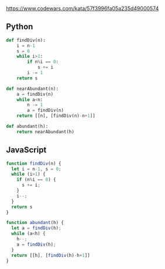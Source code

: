 https://www.codewars.com/kata/57f3996fa05a235d49000574

## Python
```python
def findDiv(n):
    i = n-1
    s = 0
    while i>1:
        if n%i == 0:
            s += i
        i -= 1
    return s

def nearAbundant(n):
    a = findDiv(n)
    while a<n:
        n -= 1
        a = findDiv(n)
    return [[n], [findDiv(n)-n+1]]

def abundant(h):
    return nearAbundant(h)
```

## JavaScript
```js
function findDiv(n) {
  let i = n-1, s = 0;
  while (i>1) {
    if (n%i == 0) {
      s += i;
    }
    i--;
  }
  return s
}

function abundant(h) {
  let a = findDiv(h);
  while (a<h) {
    h--;
    a = findDiv(h);
  }
  return [[h], [findDiv(h)-h+1]]
}
```